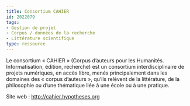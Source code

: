 ```yaml
---
title: Consortium CAHIER
id: 2022079
tags:
- Gestion de projet
- Corpus / données de la recherche
- Littérature scientifique
type: ressource
---
```


Le consortium « CAHIER » (Corpus d’auteurs pour les Humanités. Informatisation, édition, recherche) est un consortium interdisciplinaire de projets numériques, en accès libre, menés principalement dans les domaines des « corpus d’auteurs », qu’ils relèvent de la littérature, de la philosophie ou d’une thématique liée à une école ou à une pratique.

Site web : <http://cahier.hypotheses.org>

